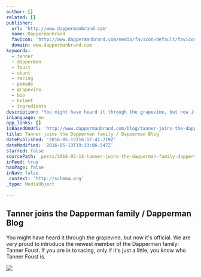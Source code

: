 ```yaml
---
author: []
related: []
publisher:
  url: 'http://www.dappermanbrand.com'
  name: Dappermanbrand
  favicon: 'http://www.dappermanbrand.com/media/favicon/default/favicon_1.ico'
  domain: www.dappermanbrand.com
keywords:
  - tanner
  - dapperman
  - foust
  - stunt
  - racing
  - pomade
  - grapevine
  - bio
  - helmet
  - ingredients
description: "You might have heard it through the grapevine, but now it's official. We are very proud to introduce the newest member of the Dapperman family: Tanner Foust. If you are in to racing, only if it's just a little, you know who Tanner Foust is."
inLanguage: en
app_links: []
isBasedOnUrl: 'http://www.dappermanbrand.com/blog/tanner-joins-the-dapperman-family/'
title: Tanner joins the Dapperman family / Dapperman Blog
datePublished: '2016-05-15T16:17:41.719Z'
dateModified: '2016-05-13T19:33:06.547Z'
starred: false
sourcePath: _posts/2016-05-15-tanner-joins-the-dapperman-family-dapperman-blog.md
inFeed: true
hasPage: false
inNav: false
_context: 'http://schema.org'
_type: MediaObject

---
```

<article style=""><h1>Tanner joins the Dapperman family / Dapperman Blog</h1><p>You might have heard it through the grapevine, but now it's official. We are very proud to introduce the newest member of the Dapperman family: Tanner Foust. If you are in to racing, only if it's just a little, you know who Tanner Foust is.</p><img src="http://www.dappermanbrand.com/wp/wp-content/uploads/2016/04/tannerincar.png" /></article>
